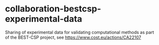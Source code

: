 # collaboration-bestcsp-experimental-data

Sharing of experimental data for validating computational methods as part of the BEST-CSP project, see https://www.cost.eu/actions/CA22107
